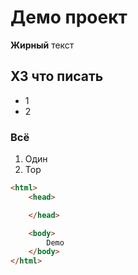 # Демо проект
**Жирный** текст
## ХЗ что писать
* 1
* 2
### Всё
1. Один
2. Тор

```html
<html>
    <head>

    </head>

    <body>
        Demo
    </body>
</html>
```


